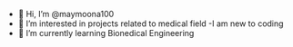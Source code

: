 - 👋 Hi, I’m @maymoona100
- 👀 I’m interested in projects related to medical field
-I am new to coding
- 🌱 I’m currently learning Bionedical Engineering



<!---
maymoona100/maymoona100 is a ✨ special ✨ repository because its `README.md` (this file) appears on your GitHub profile.
You can click the Preview link to take a look at your changes.
--->
